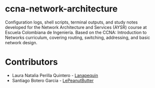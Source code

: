 # ccna-network-architecture
Configuration logs, shell scripts, terminal outputs, and study notes developed for the Network Architecture and Services (AYSR) course at Escuela Colombiana de Ingeniería. Based on the CCNA: Introduction to Networks curriculum, covering routing, switching, addressing, and basic network design.

# Contributors
- Laura Natalia Perilla Quintero - [Lanapequin](https://github.com/Lanapequin)
- Santiago Botero Garcia - [LePeanutButter](https://github.com/LePeanutButter)